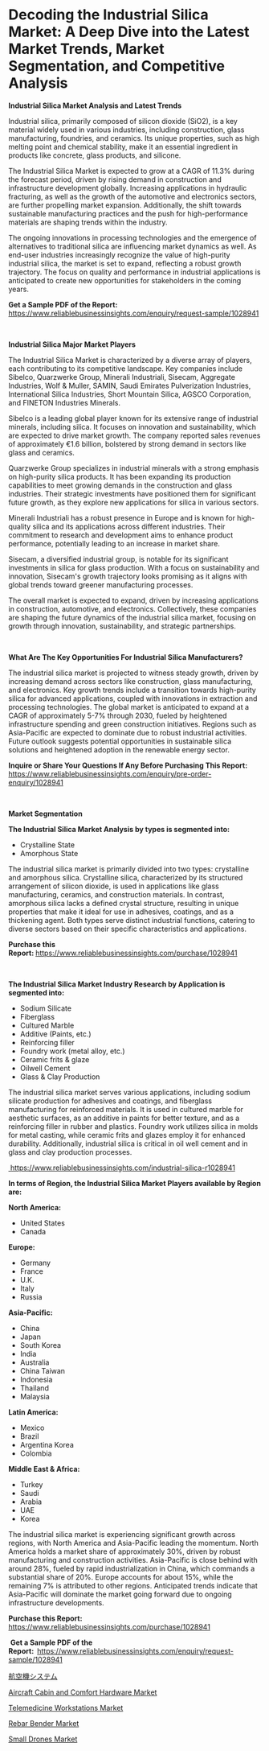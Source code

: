<p><h1>Decoding the Industrial Silica Market: A Deep Dive into the Latest Market Trends, Market Segmentation, and Competitive Analysis</h1></p><p><strong>Industrial Silica Market Analysis and Latest Trends</strong></p>
<p><p>Industrial silica, primarily composed of silicon dioxide (SiO2), is a key material widely used in various industries, including construction, glass manufacturing, foundries, and ceramics. Its unique properties, such as high melting point and chemical stability, make it an essential ingredient in products like concrete, glass products, and silicone. </p><p>The Industrial Silica Market is expected to grow at a CAGR of 11.3% during the forecast period, driven by rising demand in construction and infrastructure development globally. Increasing applications in hydraulic fracturing, as well as the growth of the automotive and electronics sectors, are further propelling market expansion. Additionally, the shift towards sustainable manufacturing practices and the push for high-performance materials are shaping trends within the industry. </p><p>The ongoing innovations in processing technologies and the emergence of alternatives to traditional silica are influencing market dynamics as well. As end-user industries increasingly recognize the value of high-purity industrial silica, the market is set to expand, reflecting a robust growth trajectory. The focus on quality and performance in industrial applications is anticipated to create new opportunities for stakeholders in the coming years.</p></p>
<p><strong>Get a Sample PDF of the Report:&nbsp;</strong> <a href="https://www.reliablebusinessinsights.com/enquiry/request-sample/1028941">https://www.reliablebusinessinsights.com/enquiry/request-sample/1028941</a></p>
<p>&nbsp;</p>
<p><strong>Industrial Silica Major Market Players</strong></p>
<p><p>The Industrial Silica Market is characterized by a diverse array of players, each contributing to its competitive landscape. Key companies include Sibelco, Quarzwerke Group, Minerali Industriali, Sisecam, Aggregate Industries, Wolf & Muller, SAMIN, Saudi Emirates Pulverization Industries, International Silica Industries, Short Mountain Silica, AGSCO Corporation, and FINETON Industries Minerals. </p><p>Sibelco is a leading global player known for its extensive range of industrial minerals, including silica. It focuses on innovation and sustainability, which are expected to drive market growth. The company reported sales revenues of approximately €1.6 billion, bolstered by strong demand in sectors like glass and ceramics.</p><p>Quarzwerke Group specializes in industrial minerals with a strong emphasis on high-purity silica products. It has been expanding its production capabilities to meet growing demands in the construction and glass industries. Their strategic investments have positioned them for significant future growth, as they explore new applications for silica in various sectors.</p><p>Minerali Industriali has a robust presence in Europe and is known for high-quality silica and its applications across different industries. Their commitment to research and development aims to enhance product performance, potentially leading to an increase in market share.</p><p>Sisecam, a diversified industrial group, is notable for its significant investments in silica for glass production. With a focus on sustainability and innovation, Sisecam's growth trajectory looks promising as it aligns with global trends toward greener manufacturing processes.</p><p>The overall market is expected to expand, driven by increasing applications in construction, automotive, and electronics. Collectively, these companies are shaping the future dynamics of the industrial silica market, focusing on growth through innovation, sustainability, and strategic partnerships.</p></p>
<p>&nbsp;</p>
<p><strong>What Are The Key Opportunities For Industrial Silica Manufacturers?</strong></p>
<p><p>The industrial silica market is projected to witness steady growth, driven by increasing demand across sectors like construction, glass manufacturing, and electronics. Key growth trends include a transition towards high-purity silica for advanced applications, coupled with innovations in extraction and processing technologies. The global market is anticipated to expand at a CAGR of approximately 5-7% through 2030, fueled by heightened infrastructure spending and green construction initiatives. Regions such as Asia-Pacific are expected to dominate due to robust industrial activities. Future outlook suggests potential opportunities in sustainable silica solutions and heightened adoption in the renewable energy sector.</p></p>
<p><strong>Inquire or Share Your Questions If Any Before Purchasing This Report:</strong> <a href="https://www.reliablebusinessinsights.com/enquiry/pre-order-enquiry/1028941">https://www.reliablebusinessinsights.com/enquiry/pre-order-enquiry/1028941</a></p>
<p>&nbsp;</p>
<p><strong>Market Segmentation</strong></p>
<p><strong>The Industrial Silica Market Analysis by types is segmented into:</strong></p>
<p><ul><li>Crystalline State</li><li>Amorphous State</li></ul></p>
<p><p>The industrial silica market is primarily divided into two types: crystalline and amorphous silica. Crystalline silica, characterized by its structured arrangement of silicon dioxide, is used in applications like glass manufacturing, ceramics, and construction materials. In contrast, amorphous silica lacks a defined crystal structure, resulting in unique properties that make it ideal for use in adhesives, coatings, and as a thickening agent. Both types serve distinct industrial functions, catering to diverse sectors based on their specific characteristics and applications.</p></p>
<p><strong>Purchase this Report:&nbsp;</strong><a href="https://www.reliablebusinessinsights.com/purchase/1028941">https://www.reliablebusinessinsights.com/purchase/1028941</a></p>
<p>&nbsp;</p>
<p><strong>The Industrial Silica Market Industry Research by Application is segmented into:</strong></p>
<p><ul><li>Sodium Silicate</li><li>Fiberglass</li><li>Cultured Marble</li><li>Additive (Paints, etc.)</li><li>Reinforcing filler</li><li>Foundry work (metal alloy, etc.)</li><li>Ceramic frits & glaze</li><li>Oilwell Cement</li><li>Glass & Clay Production</li></ul></p>
<p><p>The industrial silica market serves various applications, including sodium silicate production for adhesives and coatings, and fiberglass manufacturing for reinforced materials. It is used in cultured marble for aesthetic surfaces, as an additive in paints for better texture, and as a reinforcing filler in rubber and plastics. Foundry work utilizes silica in molds for metal casting, while ceramic frits and glazes employ it for enhanced durability. Additionally, industrial silica is critical in oil well cement and in glass and clay production processes.</p></p>
<p><a href="https://www.reliablebusinessinsights.com/industrial-silica-r1028941">&nbsp;https://www.reliablebusinessinsights.com/industrial-silica-r1028941</a></p>
<p><strong>In terms of Region, the Industrial Silica Market Players available by Region are:</strong></p>
<p>
    <p> <strong> North America: </strong>
        <ul>
            <li>United States</li>
            <li>Canada</li>
        </ul>
        </p> 
    <p> <strong> Europe: </strong>
        <ul>
            <li>Germany</li>
            <li>France</li>
            <li>U.K.</li>
            <li>Italy</li>
            <li>Russia</li>
        </ul>
        </p> 
    <p> <strong> Asia-Pacific: </strong>
        <ul>
            <li>China</li>
            <li>Japan</li>
            <li>South Korea</li>
            <li>India</li>
            <li>Australia</li>
            <li>China Taiwan</li>
            <li>Indonesia</li>
            <li>Thailand</li>
            <li>Malaysia</li>
        </ul>
        </p> 
    <p> <strong> Latin America: </strong>
        <ul>
            <li>Mexico</li>
            <li>Brazil</li>
            <li>Argentina Korea</li>
            <li>Colombia</li>
        </ul>
        </p> 
    <p> <strong> Middle East & Africa: </strong>
        <ul>
            <li>Turkey</li>
            <li>Saudi</li>
            <li>Arabia</li>
            <li>UAE</li>
            <li>Korea</li>
        </ul>
    </p>
    </p>
<p><p>The industrial silica market is experiencing significant growth across regions, with North America and Asia-Pacific leading the momentum. North America holds a market share of approximately 30%, driven by robust manufacturing and construction activities. Asia-Pacific is close behind with around 28%, fueled by rapid industrialization in China, which commands a substantial share of 20%. Europe accounts for about 15%, while the remaining 7% is attributed to other regions. Anticipated trends indicate that Asia-Pacific will dominate the market going forward due to ongoing infrastructure developments.</p></p>
<p><strong>Purchase this Report: </strong><a href="https://www.reliablebusinessinsights.com/purchase/1028941">https://www.reliablebusinessinsights.com/purchase/1028941</a></p>
<p>&nbsp;<strong>Get a Sample PDF of the Report:&nbsp;&nbsp;</strong><a href="https://www.reliablebusinessinsights.com/enquiry/request-sample/1028941">https://www.reliablebusinessinsights.com/enquiry/request-sample/1028941</a></p>
<p><strong></strong></p>
<p><p><a href="https://medium.com/@carengczpoe/%E8%88%AA%E7%A9%BA%E6%A9%9F%E3%82%B7%E3%82%B9%E3%83%86%E3%83%A0%E5%B8%82%E5%A0%B4%E5%88%86%E6%9E%90%E3%83%AC%E3%83%9D%E3%83%BC%E3%83%88-%E5%9C%B0%E5%9F%9F%E5%88%A5-%E3%82%BF%E3%82%A4%E3%83%97-%E9%9B%BB%E6%B0%97%E6%A9%9F%E6%A2%B0%E3%82%B7%E3%82%B9%E3%83%86%E3%83%A0-%E8%88%AA%E7%A9%BA%E9%9B%BB%E5%AD%90%E3%82%B7%E3%82%B9%E3%83%86%E3%83%A0-%E3%82%A8%E3%83%B3%E3%82%B8%E3%83%B3%E5%88%B6%E5%BE%A1%E3%82%B7%E3%82%B9%E3%83%86%E3%83%A0-%E3%81%8A%E3%82%88%E3%81%B3%E7%94%A8%E9%80%94-%E8%BB%8D%E4%BA%8B-%E5%95%86%E6%A5%AD-%E3%81%9D%E3%81%AE%E4%BB%96-%E3%81%AB%E3%82%88%E3%82%8B2024%E5%B9%B4%E3%81%8B%E3%82%892031%E5%B9%B4%E3%81%BE%E3%81%A7%E3%81%AE%E3%82%B0%E3%83%AD%E3%83%BC%E3%83%90%E3%83%AB%E3%82%A4%E3%83%B3%E3%82%B5%E3%82%A4%E3%83%88-c154cc6c8100">航空機システム</a></p><p><a href="https://medium.com/@ralphyoung1949/market-trends-in-the-global-aircraft-cabin-and-comfort-hardware-market-forecast-and-analysis-2024-d1bb307cb984">Aircraft Cabin and Comfort Hardware Market</a></p><p><a href="https://medium.com/@brisistensen57567/telemedicine-workstations-market-a-global-and-regional-analysis-focus-on-region-country-level-e2e5a6e3e6d1">Telemedicine Workstations Market</a></p><p><a href="https://www.linkedin.com/pulse/global-rebar-bender-market-focus-application-end-use-industry-nxyke?trackingId=xB9TpFP8RJG1VZn3r%2Bm58A%3D%3D">Rebar Bender Market</a></p><p><a href="https://github.com/hrhzhypq19/Market-Research-Report-List-1/blob/main/small-drones-market.md">Small Drones Market</a></p></p>